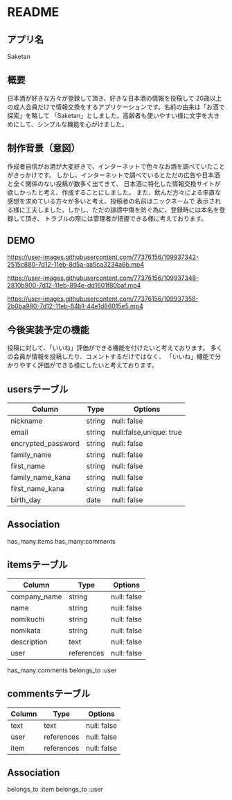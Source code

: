 # README

## アプリ名
Saketan

## 概要
日本酒が好きな方々が登録して頂き、好きな日本酒の情報を投稿して
20歳以上の成人会員だけで情報交換をするアプリケーションです。名前の由来は「お酒で探索」を略して
「Saketan」としました。高齢者も使いやすい様に文字を大きめにして、シンプルな機能を心がけました。

## 制作背景（意図）
作成者自信がお酒が大変好きで、インターネットで色々なお酒を調べていたことがきっかけです。
しかし、インターネットで調べているとただの広告や日本酒と全く関係のない投稿が数多く出てきて、
日本酒に特化した情報交換サイトが欲しかったと考え、作成することにしました。
また、飲んだ方々による率直な感想を求めている方々が多いと考え、投稿者の名前はニックネームで
表示される様に工夫しました。しかし、ただの誹謗中傷を防ぐ為に、登録時には本名を登録して頂き、
トラブルの際には管理者が把握できる様に考えております。

## DEMO
https://user-images.githubusercontent.com/77376156/109937342-2515c880-7d12-11eb-8d5a-aa5ca3234a6b.mp4


https://user-images.githubusercontent.com/77376156/109937348-2810b900-7d12-11eb-894e-dd1601f80baf.mp4


https://user-images.githubusercontent.com/77376156/109937358-2b0ba980-7d12-11eb-84b1-44e1d86015e5.mp4


## 今後実装予定の機能
投稿に対して、「いいね」評価ができる機能を付けたいと考えております。
多くの会員が情報を投稿したり、コメントするだけではなく、
「いいね」機能で分かりやすく評価ができる様にしたいと考えております。


## usersテーブル

|Column            |Type   |Options                |
|------------------|-------|-----------------------|
|nickname          |string |null: false            |
|email             |string |null:false,unique: true|
|encrypted_password|string |null: false            |
|family_name       |string |null: false            |
|first_name        |string |null: false            |
|family_name_kana  |string |null: false            |
|first_name_kana   |string |null: false            |
|birth_day         |date   |null: false            |

## Association

has_many:items
has_many:comments


## itemsテーブル

|Column       |Type      |Options                      |
|-------------|----------|-----------------------------|
|company_name |string    |null: false                  |
|name         |string    |null: false                  |
|nomikuchi    |string    |null: false                  |
|nomikata     |string    |null: false                  |
|description  |text      |null: false                  |
|user         |references|null: false                  |


has_many:comments
belongs_to :user


## commentsテーブル

|Column            |Type       |Options                |
|------------------|-----------|-----------------------|
|text              |text       |null: false            |
|user              |references |null: false            |
|item              |references |null: false            |

## Association

belongs_to :item
belongs_to :user

